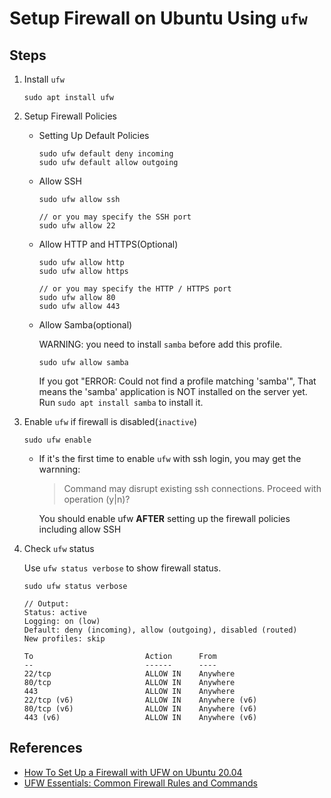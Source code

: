 # Setup Firewall on Ubuntu Using `ufw`

## Steps
1. Install `ufw`

   ```
   sudo apt install ufw
   ```
2. Setup Firewall Policies

   * Setting Up Default Policies

     ```
     sudo ufw default deny incoming
     sudo ufw default allow outgoing
     ```

   * Allow SSH

     ```
     sudo ufw allow ssh

     // or you may specify the SSH port
     sudo ufw allow 22
     ```

   * Allow HTTP and HTTPS(Optional)

     ```
     sudo ufw allow http
     sudo ufw allow https

     // or you may specify the HTTP / HTTPS port
     sudo ufw allow 80
     sudo ufw allow 443 
     ```

   * Allow Samba(optional)

     WARNING: you need to install `samba` before add this profile.

     ```
     sudo ufw allow samba
     ```

     If you got "ERROR: Could not find a profile matching 'samba'",
     That means the 'samba' application is NOT installed on the server yet.
     Run `sudo apt install samba` to install it.

3. Enable `ufw` if firewall is disabled(`inactive`)

   ```
   sudo ufw enable
   ```

   * If it's the first time to enable `ufw` with ssh login, you may get the warnning:

     > Command may disrupt existing ssh connections. Proceed with operation (y|n)?

     You should enable ufw **AFTER** setting up the firewall policies including allow SSH

4. Check `ufw` status

   Use `ufw status verbose` to show firewall status.

   ```
   sudo ufw status verbose

   // Output:
   Status: active
   Logging: on (low)
   Default: deny (incoming), allow (outgoing), disabled (routed)
   New profiles: skip

   To                         Action      From
   --                         ------      ----
   22/tcp                     ALLOW IN    Anywhere                  
   80/tcp                     ALLOW IN    Anywhere                  
   443                        ALLOW IN    Anywhere                  
   22/tcp (v6)                ALLOW IN    Anywhere (v6)             
   80/tcp (v6)                ALLOW IN    Anywhere (v6)             
   443 (v6)                   ALLOW IN    Anywhere (v6)  
   ```

## References
* [How To Set Up a Firewall with UFW on Ubuntu 20.04](https://www.digitalocean.com/community/tutorials/how-to-set-up-a-firewall-with-ufw-on-ubuntu-20-04)
* [UFW Essentials: Common Firewall Rules and Commands](https://www.digitalocean.com/community/tutorials/ufw-essentials-common-firewall-rules-and-commands)
